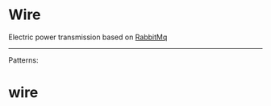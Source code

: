 # Wire

 Electric power transmission based on [RabbitMq](https://www.rabbitmq.com/)

 ---

 Patterns:
# wire
